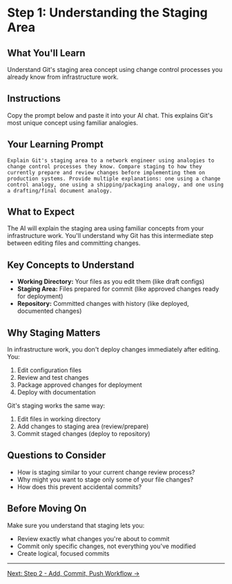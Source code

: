 # Step 1: Understanding the Staging Area

## What You'll Learn
Understand Git's staging area concept using change control processes you already know from infrastructure work.

## Instructions
Copy the prompt below and paste it into your AI chat. This explains Git's most unique concept using familiar analogies.

## Your Learning Prompt

```
Explain Git's staging area to a network engineer using analogies to change control processes they know. Compare staging to how they currently prepare and review changes before implementing them on production systems. Provide multiple explanations: one using a change control analogy, one using a shipping/packaging analogy, and one using a drafting/final document analogy.
```

## What to Expect
The AI will explain the staging area using familiar concepts from your infrastructure work. You'll understand why Git has this intermediate step between editing files and committing changes.

## Key Concepts to Understand
- **Working Directory:** Your files as you edit them (like draft configs)
- **Staging Area:** Files prepared for commit (like approved changes ready for deployment)
- **Repository:** Committed changes with history (like deployed, documented changes)

## Why Staging Matters
In infrastructure work, you don't deploy changes immediately after editing. You:
1. Edit configuration files
2. Review and test changes
3. Package approved changes for deployment
4. Deploy with documentation

Git's staging works the same way:
1. Edit files in working directory
2. Add changes to staging area (review/prepare)
3. Commit staged changes (deploy to repository)

## Questions to Consider
- How is staging similar to your current change review process?
- Why might you want to stage only some of your file changes?
- How does this prevent accidental commits?

## Before Moving On
Make sure you understand that staging lets you:
- Review exactly what changes you're about to commit
- Commit only specific changes, not everything you've modified
- Create logical, focused commits

---
[Next: Step 2 - Add, Commit, Push Workflow →](./step-2-add-commit-push.md)
